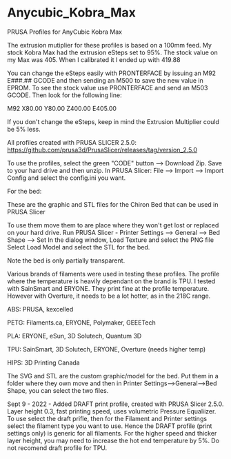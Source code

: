 # Anycubic_Kobra_Max
PRUSA Profiles for AnyCubic Kobra Max

The extrusion mutiplier for these profiles is based on a 100mm feed. My stock Kobra Max had the extrusion eSteps set to 95%. The stock value on my Max was 405. When I calibrated it I ended up with 419.88

You can change the eSteps easily with PRONTERFACE by issuing an M92 E###.## GCODE and then sending an M500 to save the new value in EPROM. To see the stock value use PRONTERFACE and send an M503 GCODE. Then look for the following line:

M92 X80.00 Y80.00 Z400.00 E405.00

If you don't change the eSteps, keep in mind the Extrusion Multiplier could be 5% less.

All profiles created with PRUSA SLICER 2.5.0: https://github.com/prusa3d/PrusaSlicer/releases/tag/version_2.5.0

To use the profiles, select the green "CODE" button --> Download Zip. Save to your hard drive and then unzip.
In PRUSA Slicer: File --> Import --> Import Config and select the config.ini you want.

For the bed:

These are the graphic and STL files for the Chiron Bed that can be used in PRUSA Slicer

To use them move them to are place where they won't get lost or replaced on your hard drive. Run PRUSA Slicer - Printer Settings --> General --> Bed Shape --> Set In the dialog window, Load Texture and select the PNG file Select Load Model and select the STL for the bed.

Note the bed is only partially transparent.


Various brands of filaments were used in testing these profiles. The profile where the temperature is heavily dependant on the brand is TPU. I tested with SainSmart and ERYONE. They print fine at the profile temperature. However with Overture, it needs to be a lot hotter, as in the 218C range.

ABS: PRUSA, kexcelled

PETG: Filaments.ca, ERYONE, Polymaker, GEEETech

PLA: ERYONE, eSun, 3D Solutech, Quantum 3D

TPU: SainSmart, 3D Solutech, ERYONE, Overture (needs higher temp)

HIPS: 3D Printing Canada

The SVG and STL are the custom graphic/model for the bed. Put them in a folder where they own move and then in Printer Settings-->General-->Bed Shape, you can select the two files.

Sept 9 - 2022 - Added DRAFT print profile, created with PRUSA Slicer 2.5.0. Layer height 0.3, fast printing speed, uses volumetric Pressure Equaliizer. To use select the draft prifle, then for the Filament and Printer settings select the filament type you want to use. Hence the DRAFT profile (print settings only) is generic for all filaments. For the higher speed and thicker layer height, you may need to increase the hot end temperature by 5%. Do not recomend draft profile for TPU.
